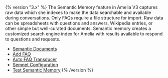 {% version "3.x" %}
The Semantic Memory feature in Amelia V3 captures raw data which she indexes to make the data searchable and available during conversations. Only FAQs require a file structure for import. Raw data can be spreadsheets with questions and answers, Wikipedia entries, or other simple but well-curated documents. Semantic memory creates a customized search engine index for Amelia with results available to respond to questions and requests.  
-   [Semantic Documents](Semantic%20Documents)
-   [Add FAQ](Add%20FAQ)
-   [Auto FAQ Transducer](Auto%20FAQ%20Transducer)
-   [Semnet Configuration](Semnet%20Configuration)
-   [Test Semantic Memory](Test%20Semantic%20Memory)
{% /version %}
